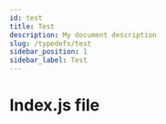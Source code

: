 ```yaml
---
id: test
title: Test
description: My document description
slug: /typedefs/test
sidebar_position: 1
sidebar_label: Test
---
```


# Index.js file